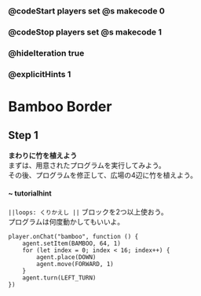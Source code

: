 ### @codeStart players set @s makecode 0
### @codeStop players set @s makecode 1

### @hideIteration true 
### @explicitHints 1


# Bamboo Border

## Step 1
**まわりに竹を植えよう**  
まずは、用意されたプログラムを実行してみよう。  
その後、プログラムを修正して、広場の4辺に竹を植えよう。  

#### ~ tutorialhint 
``||loops: くりかえし ||`` ブロックを2つ以上使おう。  
プログラムは何度動かしてもいいよ。  

```template
player.onChat("bamboo", function () {
    agent.setItem(BAMBOO, 64, 1)
    for (let index = 0; index < 16; index++) {
        agent.place(DOWN)
        agent.move(FORWARD, 1)
    }
    agent.turn(LEFT_TURN)
})
```